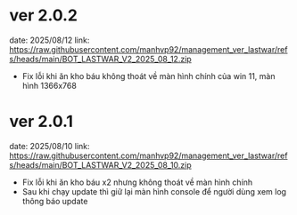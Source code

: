 # ver 2.0.2
date: 2025/08/12
link: https://raw.githubusercontent.com/manhvp92/management_ver_lastwar/refs/heads/main/BOT_LASTWAR_V2_2025_08_12.zip
- Fix lỗi khi ăn kho báu không thoát về màn hình chính của win 11, màn hình 1366x768

# ver 2.0.1
date: 2025/08/10
link: https://raw.githubusercontent.com/manhvp92/management_ver_lastwar/refs/heads/main/BOT_LASTWAR_V2_2025_08_10.zip
- Fix lỗi khi ăn kho báu x2 nhưng không thoát về màn hình chính
- Sau khi chạy update thì giữ lại màn hình console để người dùng xem log thông báo update

